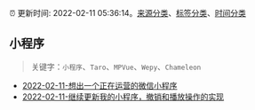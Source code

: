 :alarm_clock: 更新时间: 2022-02-11 05:36:14。[来源分类](../README.md)、[标签分类](../TAGS.md)、[时间分类](../TIMELINE.md)

## 小程序


> 关键字：`小程序`、`Taro`、`MPVue`、`Wepy`、`Chameleon`



- [2022-02-11-想出一个正在运营的微信小程序](https://www.v2ex.com/t/833183) 
- [2022-02-11-继续更新我的小程序，撤销和播放操作的实现](https://www.v2ex.com/t/833164) 